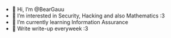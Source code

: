 - 👋 Hi, I’m @BearGauu
- 👀 I’m interested in Security, Hacking and also Mathematics :3
- 🌱 I’m currently learning Information Assurance
- 💞 Write write-up everyweek :3
  


